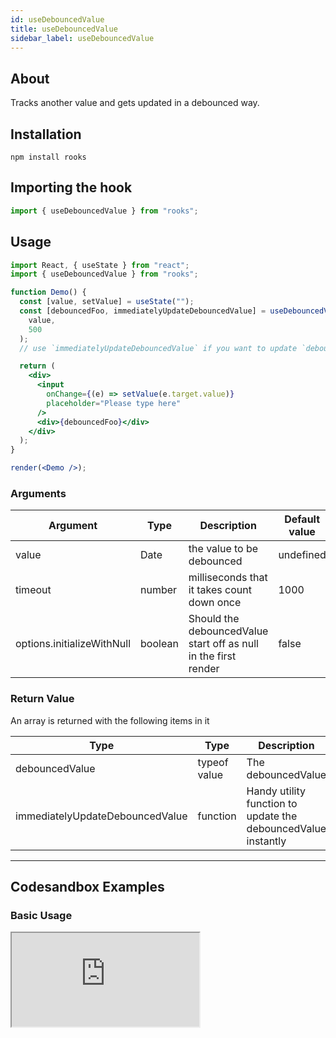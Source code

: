 ```yaml
---
id: useDebouncedValue
title: useDebouncedValue
sidebar_label: useDebouncedValue
---
```


## About

Tracks another value and gets updated in a debounced way.

[//]: # "Main"

## Installation

```
npm install rooks
```

## Importing the hook

```javascript
import { useDebouncedValue } from "rooks";
```

## Usage

```jsx
import React, { useState } from "react";
import { useDebouncedValue } from "rooks";

function Demo() {
  const [value, setValue] = useState("");
  const [debouncedFoo, immediatelyUpdateDebouncedValue] = useDebouncedValue(
    value,
    500
  );
  // use `immediatelyUpdateDebouncedValue` if you want to update `debouncedValue` immediately

  return (
    <div>
      <input
        onChange={(e) => setValue(e.target.value)}
        placeholder="Please type here"
      />
      <div>{debouncedFoo}</div>
    </div>
  );
}

render(<Demo />);
```

### Arguments

| Argument                   | Type    | Description                                                     | Default value |
| -------------------------- | ------- | --------------------------------------------------------------- | ------------- |
| value                      | Date    | the value to be debounced                                       | undefined     |
| timeout                    | number  | milliseconds that it takes count down once                      | 1000          |
| options.initializeWithNull | boolean | Should the debouncedValue start off as null in the first render | false         |

### Return Value

An array is returned with the following items in it

| Type                            | Type         | Description                                                   |
| ------------------------------- | ------------ | ------------------------------------------------------------- |
| debouncedValue                  | typeof value | The debouncedValue                                            |
| immediatelyUpdateDebouncedValue | function     | Handy utility function to update the debouncedValue instantly |

---

## Codesandbox Examples

### Basic Usage

<iframe
  src="https://codesandbox.io/embed/usedebouncedvalue-pgvg5?fontsize=14&hidenavigation=1&theme=dark"
  style={{
    width: "100%",
    height: 500,
    border: 0,
    borderRadius: 4,
    overflow: "hidden"
  }}
  title="quizzical-glitter-emrtj"
  allow="accelerometer; ambient-light-sensor; camera; encrypted-media; geolocation; gyroscope; hid; microphone; midi; payment; usb; vr; xr-spatial-tracking"
  sandbox="allow-forms allow-modals allow-popups allow-presentation allow-same-origin allow-scripts"
/>

---

## Join Bhargav's discord server

You can click on the floating discord icon at the bottom right of the screen and talk to us in our server.
